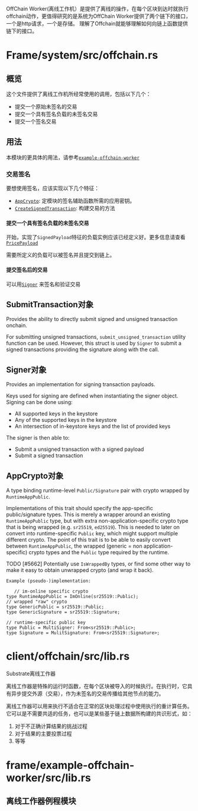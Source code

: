 OffChain Worker(离线工作机）是提供了离线的操作，在每个区块到达时就执行offchain动作，更值得研究的是系统为OffChain Worker提供了两个链下的接口，一个是http请求，一个是存储。 理解了Offchain就能够理解如何向链上函数提供链下的接口。

# Frame/system/src/offchain.rs
## 概览
这个文件提供了离线工作机所经常使用的调用，包括以下几个：
- 提交一个原始未签名的交易
- 提交一个具有签名负载的未签名交易
- 提交一个签名交易
  
## 用法
本模块的更具体的用法，请参考[`example-offchain-worker`](../../pallet_example_offchain_worker/index.html)

 ### 交易签名

 要想使用签名，应该实现以下几个特征：

 - [`AppCrypto`](./trait.AppCrypto.html): 定模块的签名辅助函数所需的应用密钥。
 - [`CreateSignedTransaction`](./trait.CreateSignedTransaction.html): 构建交易的方法

 #### 提交一个具有签名负载的未签名交易

 开始，实现了`SignedPayload`特征的负载实例应该已经定义好。更多信息请查看[`PricePayload`](../../pallet_example_offchain_worker/struct.PricePayload.html)

 需要所定义的负载可以被签名并且提交到链上。
 

 #### 提交签名后的交易

 可以用[`Signer`](./struct.Signer.html) 来签名和验证交易


## SubmitTransaction对象
 Provides the ability to directly submit signed and unsigned
 transaction onchain.

 For submitting unsigned transactions, `submit_unsigned_transaction`
 utility function can be used. However, this struct is used by `Signer`
 to submit a signed transactions providing the signature along with the call.

## Signer对象
 Provides an implementation for signing transaction payloads.

 Keys used for signing are defined when instantiating the signer object.
 Signing can be done using:

 - All supported keys in the keystore
 - Any of the supported keys in the keystore
 - An intersection of in-keystore keys and the list of provided keys

 The signer is then able to:
 - Submit a unsigned transaction with a signed payload
 - Submit a signed transaction

## AppCrypto对象
 A type binding runtime-level `Public/Signature` pair with crypto wrapped by `RuntimeAppPublic`.

 Implementations of this trait should specify the app-specific public/signature types.
 This is merely a wrapper around an existing `RuntimeAppPublic` type, but with
 extra non-application-specific crypto type that is being wrapped (e.g. `sr25519`, `ed25519`).
 This is needed to later on convert into runtime-specific `Public` key, which might support
 multiple different crypto.
 The point of this trait is to be able to easily convert between `RuntimeAppPublic`, the wrapped
 (generic = non application-specific) crypto types and the `Public` type required by the runtime.

 TODO [#5662] Potentially use `IsWrappedBy` types, or find some other way to make it easy to
 obtain unwrapped crypto (and wrap it back).

	Example (pseudo-)implementation:
 ```ignore
	// im-online specific crypto
 type RuntimeAppPublic = ImOnline(sr25519::Public);
 // wrapped "raw" crypto
 type GenericPublic = sr25519::Public;
 type GenericSignature = sr25519::Signature;

 // runtime-specific public key
 type Public = MultiSigner: From<sr25519::Public>;
 type Signature = MulitSignature: From<sr25519::Signature>;
 ```

 # client/offchain/src/lib.rs
 Substrate离线工作器

 离线工作器是特殊的运行时函数，在每个区块被导入的时候执行。在执行时，它具有异步提交外源（交易），作为未签名的交易传播给其他节点的能力。

 离线工作器可以用来执行不适合在正常的区块处理过程中使用执行的重计算任务。它可以是不需要共适的任务，也可以是某些基于链上数据所构建的共识形式，如：
 1. 对于不正确计算结果的挑战过程
 2. 对于结果的主要投票过程
 3. 等等


# frame/example-offchain-worker/src/lib.rs
## 离线工作器例程模块